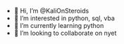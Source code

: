 - 👋 Hi, I’m @KaliOnSteroids
- 👀 I’m interested in python, sql, vba
- 🌱 I’m currently learning python
- 💞️ I’m looking to collaborate on nyet

<!---
KaliOnSteroids/KaliOnSteroids is a ✨ special ✨ repository because its `README.md` (this file) appears on your GitHub profile.
You can click the Preview link to take a look at your changes.
--->
